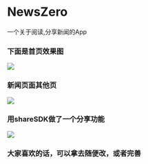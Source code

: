 # NewsZero
一个关于阅读,分享新闻的App


### 下面是首页效果图 ###
![](http://i.imgur.com/6Wtdb0a.png)

### 新闻页面其他页 ###
![](http://i.imgur.com/uLm1I6t.png)


### 用shareSDK做了一个分享功能 ###
![](http://i.imgur.com/OunTlH7.png)


### 大家喜欢的话，可以拿去随便改，或者完善 ###